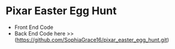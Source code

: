 # Pixar Easter Egg Hunt
* Front End Code
* Back End Code here >> (https://github.com/SophiaGrace16/pixar_easter_egg_hunt.git)